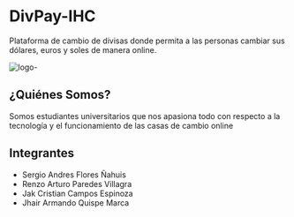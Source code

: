 # DivPay-IHC
Plataforma de cambio de divisas donde permita a las personas cambiar sus dólares, euros y soles de manera online.

![logo-]()

## ¿Quiénes Somos?

Somos estudiantes universitarios que nos apasiona todo con respecto a la tecnología y el funcionamiento de las casas de cambio online

## Integrantes 

* Sergio Andres Flores Ñahuis
* Renzo Arturo Paredes Villagra
* Jak Cristian Campos Espinoza
* Jhair Armando Quispe Marca
